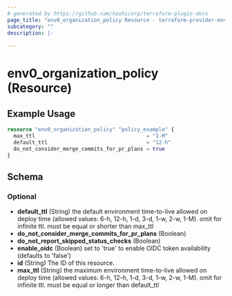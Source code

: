 ```yaml
---
# generated by https://github.com/hashicorp/terraform-plugin-docs
page_title: "env0_organization_policy Resource - terraform-provider-env0"
subcategory: ""
description: |-
  
---
```


# env0_organization_policy (Resource)



## Example Usage

```terraform
resource "env0_organization_policy" "policy_example" {
  max_ttl                                    = "1-M"
  default_ttl                                = "12-h"
  do_not_consider_merge_commits_for_pr_plans = true
}
```

<!-- schema generated by tfplugindocs -->
## Schema

### Optional

- **default_ttl** (String) the default environment time-to-live allowed on deploy time (allowed values: 6-h, 12-h, 1-d, 3-d, 1-w, 2-w, 1-M). omit for infinite ttl. must be equal or shorter than max_ttl
- **do_not_consider_merge_commits_for_pr_plans** (Boolean)
- **do_not_report_skipped_status_checks** (Boolean)
- **enable_oidc** (Boolean) set to 'true' to enable OIDC token availability (defaults to 'false')
- **id** (String) The ID of this resource.
- **max_ttl** (String) the maximum environment time-to-live allowed on deploy time (allowed values: 6-h, 12-h, 1-d, 3-d, 1-w, 2-w, 1-M). omit for infinite ttl. must be equal or longer than default_ttl


